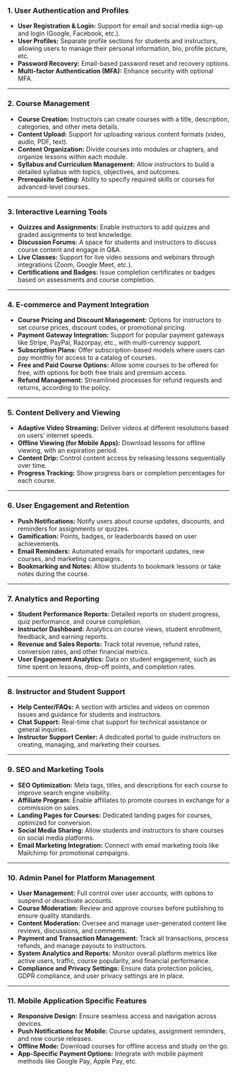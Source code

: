 ### 1. **User Authentication and Profiles**
   - **User Registration & Login:** Support for email and social media sign-up and login (Google, Facebook, etc.).
   - **User Profiles:** Separate profile sections for students and instructors, allowing users to manage their personal information, bio, profile picture, etc.
   - **Password Recovery:** Email-based password reset and recovery options.
   - **Multi-factor Authentication (MFA):** Enhance security with optional MFA.

---

### 2. **Course Management**
   - **Course Creation:** Instructors can create courses with a title, description, categories, and other meta details.
   - **Content Upload:** Support for uploading various content formats (video, audio, PDF, text).
   - **Content Organization:** Divide courses into modules or chapters, and organize lessons within each module.
   - **Syllabus and Curriculum Management:** Allow instructors to build a detailed syllabus with topics, objectives, and outcomes.
   - **Prerequisite Setting:** Ability to specify required skills or courses for advanced-level courses.

---

### 3. **Interactive Learning Tools**
   - **Quizzes and Assignments:** Enable instructors to add quizzes and graded assignments to test knowledge.
   - **Discussion Forums:** A space for students and instructors to discuss course content and engage in Q&A.
   - **Live Classes:** Support for live video sessions and webinars through integrations (Zoom, Google Meet, etc.).
   - **Certifications and Badges:** Issue completion certificates or badges based on assessments and course completion.

---

### 4. **E-commerce and Payment Integration**
   - **Course Pricing and Discount Management:** Options for instructors to set course prices, discount codes, or promotional pricing.
   - **Payment Gateway Integration:** Support for popular payment gateways like Stripe, PayPal, Razorpay, etc., with multi-currency support.
   - **Subscription Plans:** Offer subscription-based models where users can pay monthly for access to a catalog of courses.
   - **Free and Paid Course Options:** Allow some courses to be offered for free, with options for both free trials and premium access.
   - **Refund Management:** Streamlined processes for refund requests and returns, according to the policy.

---

### 5. **Content Delivery and Viewing**
   - **Adaptive Video Streaming:** Deliver videos at different resolutions based on users’ internet speeds.
   - **Offline Viewing (for Mobile Apps):** Download lessons for offline viewing, with an expiration period.
   - **Content Drip:** Control content access by releasing lessons sequentially over time.
   - **Progress Tracking:** Show progress bars or completion percentages for each course.

---

### 6. **User Engagement and Retention**
   - **Push Notifications:** Notify users about course updates, discounts, and reminders for assignments or quizzes.
   - **Gamification:** Points, badges, or leaderboards based on user achievements.
   - **Email Reminders:** Automated emails for important updates, new courses, and marketing campaigns.
   - **Bookmarking and Notes:** Allow students to bookmark lessons or take notes during the course.

---

### 7. **Analytics and Reporting**
   - **Student Performance Reports:** Detailed reports on student progress, quiz performance, and course completion.
   - **Instructor Dashboard:** Analytics on course views, student enrollment, feedback, and earning reports.
   - **Revenue and Sales Reports:** Track total revenue, refund rates, conversion rates, and other financial metrics.
   - **User Engagement Analytics:** Data on student engagement, such as time spent on lessons, drop-off points, and completion rates.

---

### 8. **Instructor and Student Support**
   - **Help Center/FAQs:** A section with articles and videos on common issues and guidance for students and instructors.
   - **Chat Support:** Real-time chat support for technical assistance or general inquiries.
   - **Instructor Support Center:** A dedicated portal to guide instructors on creating, managing, and marketing their courses.

---

### 9. **SEO and Marketing Tools**
   - **SEO Optimization:** Meta tags, titles, and descriptions for each course to improve search engine visibility.
   - **Affiliate Program:** Enable affiliates to promote courses in exchange for a commission on sales.
   - **Landing Pages for Courses:** Dedicated landing pages for courses, optimized for conversion.
   - **Social Media Sharing:** Allow students and instructors to share courses on social media platforms.
   - **Email Marketing Integration:** Connect with email marketing tools like Mailchimp for promotional campaigns.

---

### 10. **Admin Panel for Platform Management**
   - **User Management:** Full control over user accounts, with options to suspend or deactivate accounts.
   - **Course Moderation:** Review and approve courses before publishing to ensure quality standards.
   - **Content Moderation:** Oversee and manage user-generated content like reviews, discussions, and comments.
   - **Payment and Transaction Management:** Track all transactions, process refunds, and manage payouts to instructors.
   - **System Analytics and Reports:** Monitor overall platform metrics like active users, traffic, course popularity, and financial performance.
   - **Compliance and Privacy Settings:** Ensure data protection policies, GDPR compliance, and user privacy settings are in place.

---

### 11. **Mobile Application Specific Features**
   - **Responsive Design:** Ensure seamless access and navigation across devices.
   - **Push Notifications for Mobile:** Course updates, assignment reminders, and new course releases.
   - **Offline Mode:** Download courses for offline access and study on the go.
   - **App-Specific Payment Options:** Integrate with mobile payment methods like Google Pay, Apple Pay, etc.


